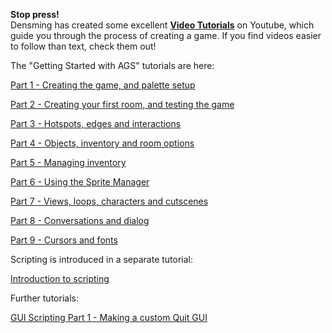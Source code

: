 **Stop press!**\
Densming has created some excellent **[Video
Tutorials](http://www.youtube.com/view_play_list?p=21DB402CB4DAEAEF)**
on Youtube, which guide you through the process of creating a game. If
you find videos easier to follow than text, check them out!

The "Getting Started with AGS" tutorials are here:

[Part 1 - Creating the game, and palette setup](acintro1)

[Part 2 - Creating your first room, and testing the game](acintro2)

[Part 3 - Hotspots, edges and interactions](acintro3)

[Part 4 - Objects, inventory and room options](acintro4)

[Part 5 - Managing inventory](acintro5)

[Part 6 - Using the Sprite Manager](acintro6)

[Part 7 - Views, loops, characters and cutscenes](acintro7)

[Part 8 - Conversations and dialog](acintro8)

[Part 9 - Cursors and fonts](acintro9)

Scripting is introduced in a separate tutorial:

[Introduction to scripting](ScriptingTutorialPart1)

Further tutorials:

[GUI Scripting Part 1 - Making a custom Quit GUI](actutgui1)

